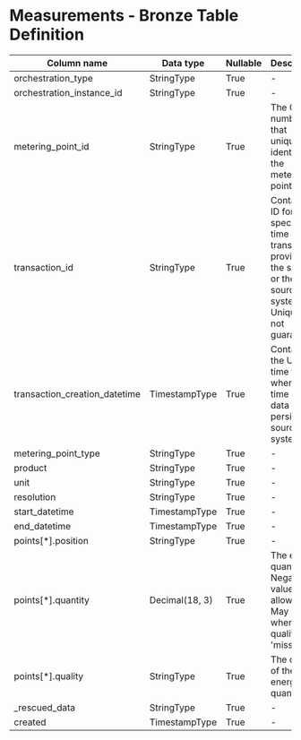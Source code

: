# Measurements - Bronze Table Definition

| Column name | Data type | Nullable | Description | Constraints |
| - | - | - | - | - |
| orchestration_type | StringType | True | - | - |
| orchestration_instance_id | StringType | True | - | - |
| metering_point_id | StringType | True | The GSRN number that uniquely identifies the metering point | Exactly 18 digits |
| transaction_id | StringType | True | Contains an ID for the specific time series transaction, provided by the sender or the source system. Uniqueness not guaranteed | - |
| transaction_creation_datetime | TimestampType | True | Contains the UTC time for when the time series data was persisted in source system | - |
| metering_point_type | StringType | True | - | - |
| product | StringType | True | - | - |
| unit | StringType | True | - | - |
| resolution | StringType | True | - | - |
| start_datetime | TimestampType | True | - | - |
| end_datetime | TimestampType | True | - | - |
| points[*].position | StringType | True | - | - |
| points[*].quantity | Decimal(18, 3) | True | The energy quantity. Negative values allowed. May be null when the quality is 'missing' | - |
| points[*].quality | StringType | True | The quality of the energy quantity. | - |
| _rescued_data | StringType | True | - | - |
| created | TimestampType | True | - | - |
